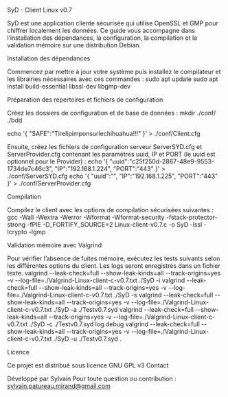 SyD - Client Linux v0.7

SyD est une application cliente sécurisée qui utilise OpenSSL et GMP pour chiffrer localement les données. Ce guide vous accompagne dans l’installation des dépendances, la configuration, la compilation et la validation mémoire sur une distribution Debian.

Installation des dépendances

Commencez par mettre à jour votre système puis installez le compilateur et les librairies nécessaires avec ces commandes :
sudo apt update
sudo apt install build-essential libssl-dev libgmp-dev

Préparation des répertoires et fichiers de configuration

Créez les dossiers de configuration et de base de données :
mkdir ./conf/ ./bdd

echo '{ "SAFE":"Tirelipimponsurlechihuahua!!!" }' > ./conf/Client.cfg

Ensuite, créez les fichiers de configuration serveur ServerSYD.cfg et ServerProvider.cfg contenant les paramètres uuid, IP et PORT (le uuid est optionnel pour le Provider) :
echo '{ "uuid":"c25f250d-2867-48e9-9553-1734de7c46c3", "IP":"192.168.1.224", "PORT":"443" }' > ./conf/ServerSYD.cfg
echo '{ "uuid":"", "IP":"192.168.1.225", "PORT":"443" }' > ./conf/ServerProvider.cfg

Compilation

Compilez le client avec les options de compilation sécurisées suivantes :
gcc -Wall -Wextra -Werror -Wformat -Wformat-security -fstack-protector-strong -fPIE -D_FORTIFY_SOURCE=2 Linux-client-v0.7.c -o SyD -lssl -lcrypto -lgmp

Validation mémoire avec Valgrind

Pour vérifier l’absence de fuites mémoire, exécutez les tests suivants selon les différentes options du client. Les logs seront enregistrés dans un fichier texte.
valgrind --leak-check=full --show-leak-kinds=all --track-origins=yes -v --log-file=./Valgrind-Linux-client-c-v0.7.txt ./SyD -i
valgrind --leak-check=full --show-leak-kinds=all --track-origins=yes -v --log-file=./Valgrind-Linux-client-c-v0.7.txt ./SyD -s
valgrind --leak-check=full --show-leak-kinds=all --track-origins=yes -v --log-file=./Valgrind-Linux-client-c-v0.7.txt ./SyD -a ./Testv0.7.syd
valgrind --leak-check=full --show-leak-kinds=all --track-origins=yes -v --log-file=./Valgrind-Linux-client-c-v0.7.txt ./SyD -c ./Testv0.7.syd log.debug
valgrind --leak-check=full --show-leak-kinds=all --track-origins=yes -v --log-file=./Valgrind-Linux-client-c-v0.7.txt ./SyD -u ./Testv0.7.syd .

Licence

Ce projet est distribué sous licence GNU GPL v3
Contact

Développé par Sylvain Pour toute question ou contribution : sylvain.patureau.mirand@gmail.com
